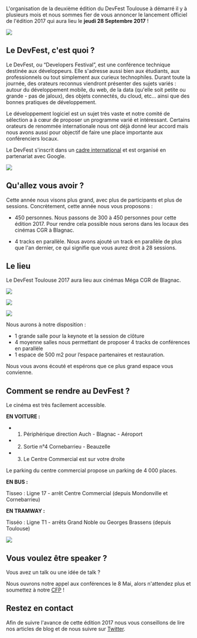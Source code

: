L'organisation de la deuxième édition du DevFest Toulouse à démarré il y à plusieurs mois et nous sommes fier de vous annoncer le lancement officiel de l'édition 2017 qui aura lieu le **jeudi 28 Septembre 2017** !

![](https://2017.devfesttoulouse.fr/images/posts/2017_header.png)

## Le DevFest, c'est quoi ?

Le  DevFest,  ou “Developers  Festival”,  est  une conférence  technique destinée aux  développeurs. Elle  s'adresse aussi bien  aux étudiants, aux professionnels ou tout simplement aux curieux technophiles.  Durant toute la journée, des orateurs reconnus viendront présenter des sujets variés : autour du développement mobile, du  web, de la data (qu'elle soit petite ou grande - pas de jaloux), des objets connectés, du cloud, etc... ainsi que des bonnes pratiques de  développement.

Le développement logiciel est un sujet très vaste et notre comité de sélection a à cœur de proposer un programme varié et intéressant. Certains orateurs de renommée internationale nous ont déjà donné leur accord mais nous avons aussi pour objectif de faire une place importante aux conférenciers locaux.

Le DevFest  s'inscrit dans un [cadre international](https://developers.google.com/events/devfest/) et est  organisé en partenariat avec Google. 

![](https://lh3.googleusercontent.com/OqUe239OzgkWSeTjuRacomCxOLf6zbYTUhTkjgPoMa01Uo8RIoKH1cg3Q3MJ1Athk6Axh5hGubI72W-Ptx37_pBFR6kzAuwUE4EZUu_yZ_oTvLzTHknXBJi2hyDRk795Pg2Uzf2UJmmE-Kvn9_C392yzug6rR3KUBeyu4fAeKS2rykrRLhFvSJkpAbD2ZSL5ZS_LDV3hqqYpHM9pV75xi8CUXEbgvBgM4YH-tLRAnFFTXkO_W0yCTgsYMOe4RDkdiLU9zHZuQxDtMZXGGbP9thO2p4kpLfNi1QQ5gsC8sCOgk2KCbX36GUCC_Vr9mrBQoRPEgmotIDuc-yRehCzPOHrPz2lCegP2Fi5fEQfqGLp9Td9r7KnfgoqnihCUk2B-1fvvviJunDfaJ2NjgUsYoYuWvD8YHCw9JVdBzsOJee_zRx6_S1Jxq5EFlYVVbyl14z5zS-0ISX_fBpdd8jyesXHqn5LUmbkjUqbEeKEfRC6tMjdgSVzrVsn-EeNfgRtMcEDY8XZqWY2qdvPjK9T2btHuScGJaYblZ7ht5tKWE6Mp8kT-sFVFReIpHuhbtfsXrshDpqq2HCZVANS9Xrvvh-DswyG7o_EUmb5ma6TXXMVyWYFHpg=w1268-h952-no)

## Qu'allez vous avoir ?

Cette année nous visons plus grand, avec plus de participants et plus de sessions. Concrètement, cette année nous vous proposons :
 
* 450 personnes. Nous passons de 300 à 450 personnes pour cette édition 2017. Pour rendre cela possible nous serons dans les locaux des cinémas CGR à Blagnac.

* 4 tracks en parallèle. Nous avons ajouté un track en parallèle de plus que l'an dernier, ce qui signifie que vous aurez droit à 28 sessions.

## Le lieu

Le DevFest Toulouse 2017 aura lieu aux cinémas Méga CGR de Blagnac.

![](https://2017.devfesttoulouse.fr/images/backgrounds/location_1.jpg)

![](https://2017.devfesttoulouse.fr/images/backgrounds/location_2.jpg)

![](https://2017.devfesttoulouse.fr/images/backgrounds/location_3.jpg)

Nous aurons à notre disposition :

* 1 grande salle pour la keynote et la session de clôture
* 4 moyenne salles nous permettant de proposer 4 tracks de conférences en parallèle
* 1 espace de 500 m2 pour l’espace partenaires et restauration.

Nous vous avons écouté et espérons que ce plus grand espace vous convienne.

## Comment se rendre au DevFest ?

Le cinéma est très facilement accessible.

 <b>EN VOITURE :</b>

* 1. Périphérique direction Auch - Blagnac - Aéroport
* 2. Sortie n°4 Cornebarrieu - Beauzelle
* 3. Le Centre Commercial est sur votre droite

Le parking du centre commercial propose un parking de 4 000 places.

<b>EN BUS :</b>

Tisseo :
Ligne 17 - arrêt Centre Commercial (depuis Mondonville et Cornebarrieu)

<b>EN TRAMWAY :</b>

Tisséo :
Ligne T1 - arrêts Grand Noble ou Georges Brassens (depuis Toulouse)

![](https://2017.devfesttoulouse.fr/images/posts/maps_cgr.png)

## Vous voulez être speaker ?

Vous avez un talk ou une idée de talk ?

Nous ouvrons notre appel aux conférences le 8 Mai, alors n'attendez plus et soumettez à notre [CFP](https://devfest-toulouse.cfp.io) ! 

## Restez en contact

Afin de suivre l'avance de cette édition 2017 nous vous conseillons de lire nos articles de blog et de nous suivre sur [Twitter](https://www.twitter.com/devfesttoulouse).
